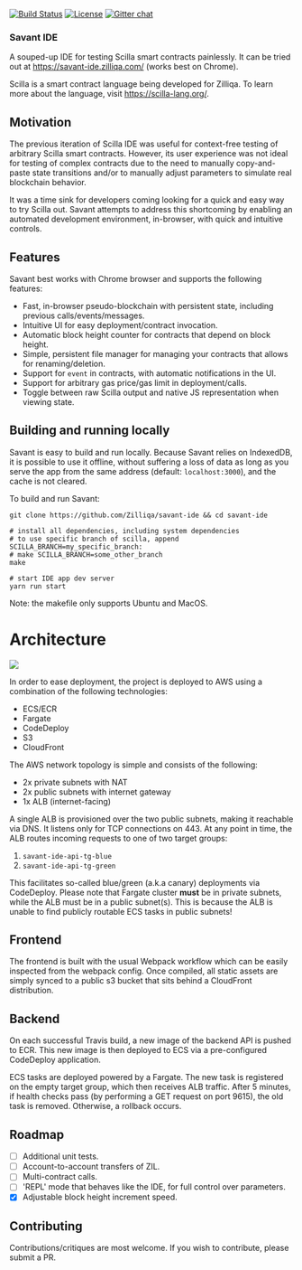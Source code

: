 
[![Build Status](https://travis-ci.com/Zilliqa/savant-ide.svg?token=JW9XZmrp42GWiwtgCs9i&branch=master)](https://travis-ci.com/Zilliqa/savant-ide)
[![License](https://img.shields.io/badge/License-GPLv3-blue.svg)](https://github.com/Zilliqa/savant-ide/blob/master/LICENSE)
[![Gitter chat](http://img.shields.io/badge/chat-on%20gitter-077a8f.svg)](https://gitter.im/Zilliqa/SmartContract)

### Savant IDE

A souped-up IDE for testing Scilla smart contracts painlessly. It can be tried out at https://savant-ide.zilliqa.com/ (works best on Chrome). 

Scilla is a smart contract language being developed for Zilliqa. To learn more about the language, visit https://scilla-lang.org/.

## Motivation

The previous iteration of Scilla IDE was useful for
context-free testing of arbitrary Scilla smart contracts. However, its user
experience was not ideal for testing of complex contracts due to the need to
manually copy-and-paste state transitions and/or to manually adjust parameters
to simulate real blockchain behavior.

It was a time sink for developers coming looking for a quick and
easy way to try Scilla out. Savant attempts to address this shortcoming by
enabling an automated development environment, in-browser, with quick and
intuitive controls.

## Features

Savant best works with Chrome browser and supports the following features:

- Fast, in-browser pseudo-blockchain with persistent state, including previous
  calls/events/messages.
- Intuitive UI for easy deployment/contract invocation.
- Automatic block height counter for contracts that depend on block height.
- Simple, persistent file manager for managing your contracts that allows for
  renaming/deletion.
- Support for `event` in contracts, with automatic notifications in the UI.
- Support for arbitrary gas price/gas limit in deployment/calls.
- Toggle between raw Scilla output and native JS representation when viewing
  state.

## Building and running locally

Savant is easy to build and run locally. Because Savant relies on IndexedDB,
it is possible to use it offline, without suffering a loss of data as long as
you serve the app from the same address (default: `localhost:3000`), and the
cache is not cleared.

To build and run Savant:

```
git clone https://github.com/Zilliqa/savant-ide && cd savant-ide

# install all dependencies, including system dependencies
# to use specific branch of scilla, append SCILLA_BRANCH=my_specific_branch:
# make SCILLA_BRANCH=some_other_branch
make

# start IDE app dev server
yarn run start
```

Note: the makefile only supports Ubuntu and MacOS.

# Architecture

![](https://raw.githubusercontent.com/Zilliqa/savant-ide/dev/savant.svg)

In order to ease deployment, the project is deployed to AWS using
a combination of the following technologies:

- ECS/ECR
- Fargate
- CodeDeploy
- S3
- CloudFront

The AWS network topology is simple and consists of the following:

- 2x private subnets with NAT
- 2x public subnets with internet gateway
- 1x ALB (internet-facing)

A single ALB is provisioned over the two public subnets, making it
reachable via DNS. It listens only for TCP connections on 443. At any point in
time, the ALB routes incoming requests to one of two target groups:

1. `savant-ide-api-tg-blue`
2. `savant-ide-api-tg-green`

This facilitates so-called blue/green (a.k.a canary) deployments via
CodeDeploy. Please note that Fargate cluster **must** be in private subnets,
while the ALB must be in a public subnet(s). This is because the ALB is unable
to find publicly routable ECS tasks in public subnets!

## Frontend

The frontend is built with the usual Webpack workflow which can be easily
inspected from the webpack config. Once compiled, all static assets are simply
synced to a public s3 bucket that sits behind a CloudFront distribution.

## Backend

On each successful Travis build, a new image of the backend API is pushed to
ECR. This new image is then deployed to ECS via a pre-configured CodeDeploy
application.

ECS tasks are deployed powered by a Fargate. The new task is registered on the
empty target group, which then receives ALB traffic.  After 5 minutes, if
health checks pass (by performing a GET request on port 9615), the old task is
removed. Otherwise, a rollback occurs.

## Roadmap

- [ ] Additional unit tests.
- [ ] Account-to-account transfers of ZIL.
- [ ] Multi-contract calls.
- [ ] 'REPL' mode that behaves like the IDE, for full control over parameters.
- [x] Adjustable block height increment speed.

## Contributing

Contributions/critiques are most welcome. If you wish to contribute,
please submit a PR.
